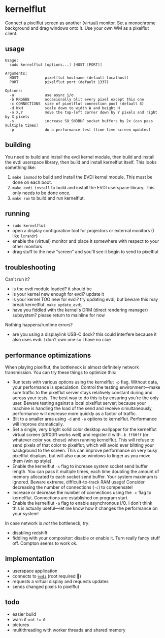# kernelflut

Connect a pixelflut screen as another (virtual) monitor. Set a monochrome
background and drag windows onto it. Use your own WM as a pixelflut client.

## usage

```
Usage:
  sudo kernelflut [options...] [HOST [PORT]]

Arguments:
  HOST            pixelflut hostname (default localhost)
  PORT            pixelflut port (default 1337)

Options:
  -a              use async i/o
  -b RRGGBB       occasionally blit every pixel except this one
  -c CONNECTIONS  size of pixelflut connection pool (default 8)
  -d WxH          scale down to width W and height H
  -o X,Y          move the top-left corner down by Y pixels and right by X pixels
  -s              increase SO_SNDBUF socket buffers by 2x (can pass multiple times)
  -p              do a performance test (time five screen updates)
```

## building

You need to build and install the evdi kernel module, then build and install the
evdi userspace library, then build and install kernelflut itself. This looks
something like:

1. `make insmod` to build and install the EVDI kernel module. This must be done on each boot.
2. `make evdi_install` to build and install the EVDI userspace library. This only needs to be done once.
3. `make run` to build and run kernelflut.

## running

- `sudo kernelflut`
- open a display configuration tool for projectors or external monitors (I like
  `lxrandr`)
- enable the (virtual) monitor and place it somewhere with respect to your other
  monitors
- drag stuff to the new "screen" and you'll see it begin to send to pixelflut

## troubleshooting

Can't run it?

- is the evdi module loaded? it should be
- is your kernel new enough for evdi? update it
- is your kernel TOO new for evdi? try updating evdi, but beware this may break
  kernelflut. `make update_evdi`
- have you fiddled with the kernel's DRM (direct rendering manager) subsystem?
  please return to mainline for now

Nothing happens/runtime errors?

- are you using a displaylink USB-C dock? this could interfere because it also
  uses evdi. I don't own one so I have no clue

## performance optimizations

When playing pixelflut, the bottleneck is almost definitely network
transmission. You can try these things to optimize this:

- Run tests with various options using the kernelflut `-p` flag. Without data,
  your performance is speculation. Control the testing environment—make sure
  traffic to the pixelflut server stays relatively constant during and across
  your tests. The best way to do this is by ensuring you're the only user.
  Beware testing against a local pixelflut server; because your machine is
  handling the load of the send and receive simultaneously, performance will
  decrease more quickly as a factor of traffic.
- Blit to a smaller area using `-d` and `-o` options to kernelflut. Performance
  will improve dramatically.
- Set a single, very bright solid color desktop wallpaper for the kernelflut
  virtual screen (#ff00ff works well) and register it with `-b ff00ff` (or
  whatever color you chose) when running kernelflut. This will refuse to send
  pixels of that color to pixelflut, which will avoid ever blitting your
  background to the screen. This can improve performance on very busy pixelflut
  displays, but will also cause windows to linger as you move them (win xp
  style).
- Enable the kernelflut `-s` flag to increase system socket send buffer length.
  You can pass it multiple times, each time doubling the amount of memory
  allocated to each socket send buffer. Your system maximum is ignored. Beware
  extreme, difficult-to-track RAM usage! Consider decreasing the number of
  connections (`-c`) to compensate!
- Increase or decrease the number of connections using the `-c` flag to
  kernelflut. Connections are established on program start.
- Enable the kernelflut `-a` flag to enable asynchronous I/O. I don't think this
  is actually useful—let me know how it changes the performance on your system!

In case network is _not_ the bottleneck, try:

- disabling redshift
- fiddling with your compositor: disable or enable it. Turn really fancy stuff
  off. Compton seems to work ok.

## implementation

- userspace application
- connects to [`evdi`](https://github.com/DisplayLink/evdi) (root required 🙁)
- requests a virtual display and requests updates
- sends changed pixels to pixelflut

## todo

- easier build
- warn if `uid != 0`
- pictures
- multithreading with worker threads and shared memory
